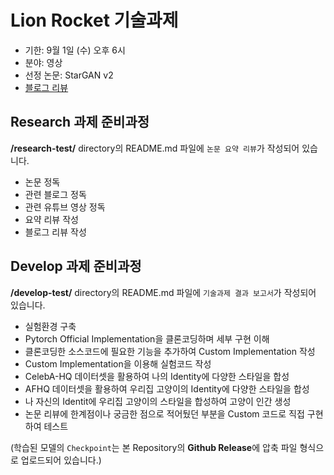 # Lion Rocket 기술과제
- 기한: 9월 1일 (수) 오후 6시
- 분야: 영상
- 선정 논문: StarGAN v2
- [블로그 리뷰](https://shoveling-pig.github.io/dev/2021/08/26/dev-ml-stargan-v2/)

## Research 과제 준비과정

**/research-test/** directory의 README.md 파일에 `논문 요약 리뷰`가 작성되어 있습니다.

- 논문 정독
- 관련 블로그 정독
- 관련 유튜브 영상 정독
- 요약 리뷰 작성
- 블로그 리뷰 작성

## Develop 과제 준비과정

**/develop-test/** directory의 README.md 파일에 `기술과제 결과 보고서`가 작성되어 있습니다.

- 실험환경 구축
- Pytorch Official Implementation을 클론코딩하며 세부 구현 이해
- 클론코딩한 소스코드에 필요한 기능을 추가하여 Custom Implementation 작성
- Custom Implementation을 이용해 실험코드 작성
- CelebA-HQ 데이터셋을 활용하여 나의 Identity에 다양한 스타일을 합성
- AFHQ 데이터셋을 활용하여 우리집 고양이의 Identity에 다양한 스타일을 합성
- 나 자신의 Identit에 우리집 고양이의 스타일을 합성하여 고양이 인간 생성
- 논문 리뷰에 한계점이나 궁금한 점으로 적어뒀던 부분을 Custom 코드로 직접 구현하여 테스트

(학습된 모델의 `Checkpoint`는 본 Repository의 **Github Release**에 압축 파일 형식으로 업로드되어 있습니다.)

